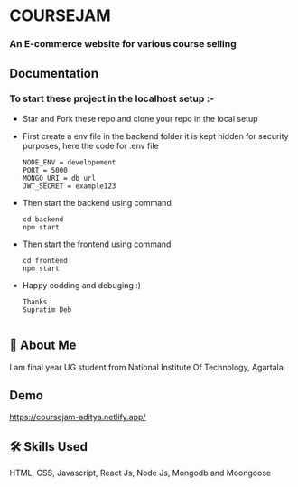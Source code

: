 # COURSEJAM

### An E-commerce website for various course selling


## Documentation

### To start these project in the localhost setup :-

- Star and Fork these repo and clone your repo in the local setup

- First create a env file in the backend folder it is kept hidden for security purposes, here the code for .env file
    ``` 
    NODE_ENV = developement
    PORT = 5000
    MONGO_URI = db url
    JWT_SECRET = example123
- Then start the backend using command 
    ```
    cd backend
    npm start
- Then start the frontend using command 
    ```
    cd frontend
    npm start

- Happy codding and debuging :)
    ```
    Thanks
    Supratim Deb


## 🚀 About Me
I am final year UG student from National Institute Of Technology, Agartala



## Demo

https://coursejam-aditya.netlify.app/


## 🛠 Skills Used
HTML, CSS, Javascript, React Js, Node Js, Mongodb and Moongoose


